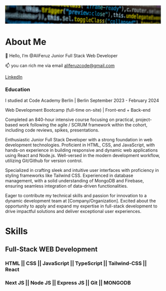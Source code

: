 <!---
AliFeruz/AliFeruz is a ✨ special ✨ repository because its `README.md` (this file) appears on your GitHub profile.
You can click the Preview link to take a look at your changes.
--->
![bacground](top2.jpg)

About Me
========

👋 Hello, I’m @AliFeruz Junior Full Stack Web Developer

    
📫 you can rich me via email aliferuzcode@gmail.com

[LinkedIn](https://www.linkedin.com/in/ali-feruz-5840ab164/)


### Education

I studied at Code Academy Berlin | Berlin
September 2023 - February 2024

Web Development Bootcamp (full-time on-site) | Front-end + Back-end

Completed an 840-hour intensive course focusing on practical, project-based work following the agile / SCRUM framework within the cohort, including code reviews, spikes, presentations.

Enthusiastic Junior Full Stack Developer with a strong foundation in web development technologies. Proficient in HTML, CSS, and JavaScript, with hands-on experience in building responsive and dynamic web applications using React and Node.js. Well-versed in the modern development workflow, utilizing Git/Github for version control.

Specialized in crafting sleek and intuitive user interfaces with proficiency in styling frameworks like Tailwind CSS. Experienced in database management, with a solid understanding of MongoDB and Firebase, ensuring seamless integration of data-driven functionalities.

Eager to contribute my technical skills and passion for innovation to a dynamic development team at \[Company/Organization\]. Excited about the opportunity to apply and expand my expertise in full-stack development to drive impactful solutions and deliver exceptional user experiences.


Skills
======

Full-Stack WEB Development
----------------------

### HTML    ||   CSS   ||   JavaScript   ||   TypeScript    ||  Tailwind-CSS   ||  React

### Next JS   ||   Node JS   ||  Express JS   ||   Git   ||  MONGODB


